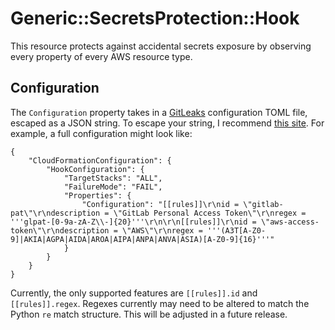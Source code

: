 # Generic::SecretsProtection::Hook

This resource protects against accidental secrets exposure by observing every property of every AWS resource type.

## Configuration

The `Configuration` property takes in a [GitLeaks](https://github.com/zricethezav/gitleaks) configuration TOML file, escaped as a JSON string. To escape your string, I recommend [this site](https://www.freeformatter.com/json-escape.html). For example, a full configuration might look like:

```
{
    "CloudFormationConfiguration": {
        "HookConfiguration": {
            "TargetStacks": "ALL",
            "FailureMode": "FAIL",
            "Properties": {
                "Configuration": "[[rules]]\r\nid = \"gitlab-pat\"\r\ndescription = \"GitLab Personal Access Token\"\r\nregex = '''glpat-[0-9a-zA-Z\\-]{20}'''\r\n\r\n[[rules]]\r\nid = \"aws-access-token\"\r\ndescription = \"AWS\"\r\nregex = '''(A3T[A-Z0-9]|AKIA|AGPA|AIDA|AROA|AIPA|ANPA|ANVA|ASIA)[A-Z0-9]{16}'''"
            }
        }
    }
}
```

Currently, the only supported features are `[[rules]].id` and `[[rules]].regex`. Regexes currently may need to be altered to match the Python `re` match structure. This will be adjusted in a future release.
